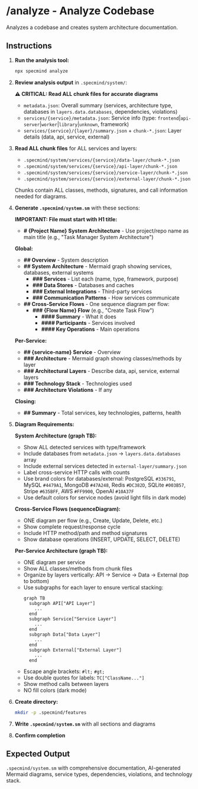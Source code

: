 # /analyze - Analyze Codebase

Analyzes a codebase and creates system architecture documentation.

## Instructions

1. **Run the analysis tool:**
   ```bash
   npx specmind analyze
   ```

2. **Review analysis output** in `.specmind/system/`:

   **⚠️ CRITICAL: Read ALL chunk files for accurate diagrams**

   - `metadata.json`: Overall summary (services, architecture type, databases in `layers.data.databases`, dependencies, violations)
   - `services/{service}/metadata.json`: Service info (type: `frontend`|`api-server`|`worker`|`library`|`unknown`, framework)
   - `services/{service}/{layer}/summary.json` + `chunk-*.json`: Layer details (data, api, service, external)

3. **Read ALL chunk files** for ALL services and layers:
   - `.specmind/system/services/{service}/data-layer/chunk-*.json`
   - `.specmind/system/services/{service}/api-layer/chunk-*.json`
   - `.specmind/system/services/{service}/service-layer/chunk-*.json`
   - `.specmind/system/services/{service}/external-layer/chunk-*.json`

   Chunks contain ALL classes, methods, signatures, and call information needed for diagrams.

4. **Generate `.specmind/system.sm`** with these sections:

   **IMPORTANT: File must start with H1 title:**
   - **# {Project Name} System Architecture** - Use project/repo name as main title (e.g., "Task Manager System Architecture")

   **Global:**
   - **## Overview** - System description
   - **## System Architecture** - Mermaid graph showing services, databases, external systems
     - **### Services** - List each (name, type, framework, purpose)
     - **### Data Stores** - Databases and caches
     - **### External Integrations** - Third-party services
     - **### Communication Patterns** - How services communicate
   - **## Cross-Service Flows** - One sequence diagram per flow:
     - **### {Flow Name} Flow** (e.g., "Create Task Flow")
       - **#### Summary** - What it does
       - **#### Participants** - Services involved
       - **#### Key Operations** - Main operations

   **Per-Service:**
   - **## {service-name} Service** - Overview
   - **### Architecture** - Mermaid graph showing classes/methods by layer
   - **### Architectural Layers** - Describe data, api, service, external layers
   - **### Technology Stack** - Technologies used
   - **### Architecture Violations** - If any

   **Closing:**
   - **## Summary** - Total services, key technologies, patterns, health

5. **Diagram Requirements:**

   **System Architecture (graph TB):**
   - Show ALL detected services with type/framework
   - Include databases from `metadata.json` → `layers.data.databases` array
   - Include external services detected in `external-layer/summary.json`
   - Label cross-service HTTP calls with counts
   - Use brand colors for databases/external: PostgreSQL `#336791`, MySQL `#4479A1`, MongoDB `#47A248`, Redis `#DC382D`, SQLite `#003B57`, Stripe `#635BFF`, AWS `#FF9900`, OpenAI `#10A37F`
   - Use default colors for service nodes (avoid light fills in dark mode)

   **Cross-Service Flows (sequenceDiagram):**
   - ONE diagram per flow (e.g., Create, Update, Delete, etc.)
   - Show complete request/response cycle
   - Include HTTP method/path and method signatures
   - Show database operations (INSERT, UPDATE, SELECT, DELETE)

   **Per-Service Architecture (graph TB):**
   - ONE diagram per service
   - Show ALL classes/methods from chunk files
   - Organize by layers vertically: API → Service → Data → External (top to bottom)
   - Use subgraphs for each layer to ensure vertical stacking:
     ```mermaid
     graph TB
       subgraph API["API Layer"]
         ...
       end
       subgraph Service["Service Layer"]
         ...
       end
       subgraph Data["Data Layer"]
         ...
       end
       subgraph External["External Layer"]
         ...
       end
     ```
   - Escape angle brackets: `#lt;` `#gt;`
   - Use double quotes for labels: `TC["ClassName..."]`
   - Show method calls between layers
   - NO fill colors (dark mode)

6. **Create directory:**
   ```bash
   mkdir -p .specmind/features
   ```

7. **Write `.specmind/system.sm`** with all sections and diagrams

8. **Confirm completion**

## Expected Output

`.specmind/system.sm` with comprehensive documentation, AI-generated Mermaid diagrams, service types, dependencies, violations, and technology stack.
